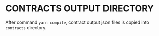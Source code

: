 # CONTRACTS OUTPUT DIRECTORY

After command `yarn compile`, contract output json files is copied into `contracts` directory.